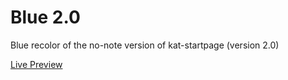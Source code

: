 Blue 2.0
=============

Blue recolor of the no-note version of kat-startpage (version 2.0)

[Live Preview](http://bokagha.github.io/Startpages/blue/startpage.html)
